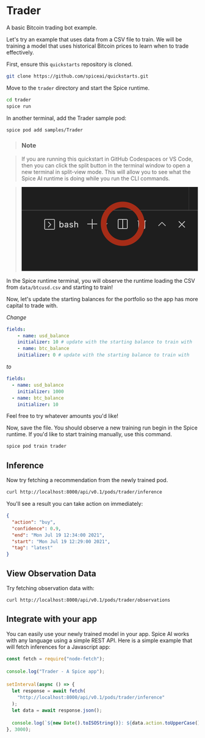 # Trader

A basic Bitcoin trading bot example.

Let's try an example that uses data from a CSV file to train. We will be training a model that uses historical Bitcoin prices to learn when to trade effectively.

First, ensure this `quickstarts` repository is cloned.

```bash
git clone https://github.com/spiceai/quickstarts.git
```

Move to the `trader` directory and start the Spice runtime.

```bash
cd trader
spice run
```

In another terminal, add the Trader sample pod:

```bash
spice pod add samples/Trader
```

> ### Note

> If you are running this quickstart in GitHub Codespaces or VS Code, then you can click the split button in the terminal window to open a new terminal in split-view mode. This will allow you to see what the Spice AI runtime is doing while you run the CLI commands.

> ![alt](/.imgs/split_terminal.png)

In the Spice runtime terminal, you will observe the runtime loading the CSV from `data/btcusd.csv` and starting to train!

Now, let's update the starting balances for the portfolio so the app has more capital to trade with.

_Change_

```yaml
fields:
    - name: usd_balance
    initializer: 10 # update with the starting balance to train with
    - name: btc_balance
    initializer: 0 # update with the starting balance to train with
```

_to_

```yaml
fields:
  - name: usd_balance
    initializer: 1000
  - name: btc_balance
    initializer: 10
```

Feel free to try whatever amounts you'd like!

Now, save the file. You should observe a new training run begin in the Spice runtime. If you'd like to start training manually, use this command.

```bash
spice pod train trader
```

## Inference

Now try fetching a recommendation from the newly trained pod.

```bash
curl http://localhost:8000/api/v0.1/pods/trader/inference
```

You'll see a result you can take action on immediately:

```json
{
  "action": "buy",
  "confidence": 0.9,
  "end": "Mon Jul 19 12:34:00 2021",
  "start": "Mon Jul 19 12:29:00 2021",
  "tag": "latest"
}
```

## View Observation Data

Try fetching observation data with:

```bash
curl http://localhost:8000/api/v0.1/pods/trader/observations
```

## Integrate with your app

You can easily use your newly trained model in your app. Spice AI works with any language using a simple REST API. Here is a simple example that will fetch inferences for a Javascript app:

```js
const fetch = require("node-fetch");

console.log("Trader - A Spice app");

setInterval(async () => {
  let response = await fetch(
    "http://localhost:8000/api/v0.1/pods/trader/inference"
  );
  let data = await response.json();

  console.log(`${new Date().toISOString()}: ${data.action.toUpperCase()}!!!`);
}, 3000);
```
